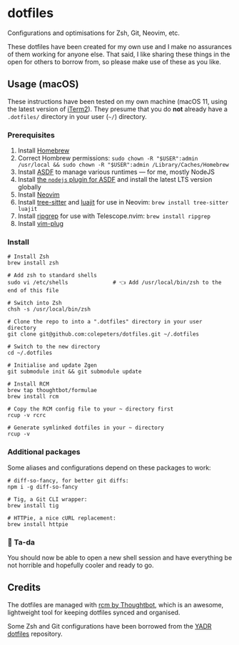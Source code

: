 dotfiles
============

Configurations and optimisations for Zsh, Git, Neovim, etc.

These dotfiles have been created for my own use and I make no assurances of them working for anyone else. That said, I like sharing these things in the open for others to borrow from, so please make use of these as you like.

## Usage (macOS)
These instructions have been tested on my own machine (macOS 11, using the latest version of [iTerm2](https://www.iterm2.com/)). They presume that you do **not** already have a `.dotfiles/` directory in your user (`~/`) directory.

### Prerequisites

1. Install [Homebrew](http://brew.sh/)
1. Correct Hombrew permissions: `sudo chown -R "$USER":admin /usr/local && sudo chown -R "$USER":admin /Library/Caches/Homebrew`
1. Install [ASDF](https://asdf-vm.com/) to manage various runtimes — for me, mostly NodeJS
1. Install [the `nodejs` plugin for ASDF](https://github.com/asdf-vm/asdf-nodejs) and install the latest LTS version globally
1. Install [Neovim](https://neovim.io)
1. Install [tree-sitter](https://github.com/tree-sitter/tree-sitter) and [luajit](https://github.com/LuaJIT/LuaJIT) for use in Neovim: `brew install tree-sitter luajit`
1. Install [ripgrep](https://github.com/BurntSushi/ripgrep) for use with Telescope.nvim: `brew install ripgrep`
1. Install [vim-plug](https://github.com/junegunn/vim-plug)

### Install

```shell
# Install Zsh
brew install zsh

# Add zsh to standard shells
sudo vi /etc/shells              # 👈 Add /usr/local/bin/zsh to the end of this file

# Switch into Zsh
chsh -s /usr/local/bin/zsh

# Clone the repo to into a ".dotfiles" directory in your user directory
git clone git@github.com:colepeters/dotfiles.git ~/.dotfiles

# Switch to the new directory
cd ~/.dotfiles

# Initialise and update Zgen
git submodule init && git submodule update

# Install RCM
brew tap thoughtbot/formulae
brew install rcm

# Copy the RCM config file to your ~ directory first
rcup -v rcrc

# Generate symlinked dotfiles in your ~ directory
rcup -v
```

### Additional packages
Some aliases and configurations depend on these packages to work:

```shell
# diff-so-fancy, for better git diffs:
npm i -g diff-so-fancy

# Tig, a Git CLI wrapper:
brew install tig

# HTTPie, a nice cURL replacement:
brew install httpie
```

### 🎉 Ta-da
You should now be able to open a new shell session and have everything be not horrible and hopefully cooler and ready to go.

## Credits
The dotfiles are managed with [rcm by Thoughtbot](https://github.com/thoughtbot/rcm), which is an awesome, lightweight tool for keeping dotfiles synced and organised.

Some Zsh and Git configurations have been borrowed from the [YADR dotfiles](https://github.com/skwp/dotfiles) repository.


